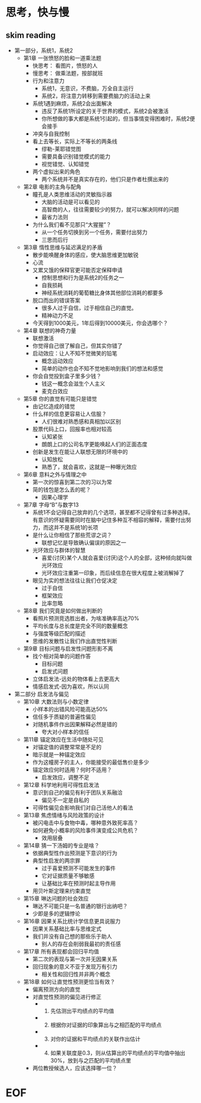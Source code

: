 # 思考，快与慢

## skim reading 

- 第一部分，系统1，系统2
    - 第1章 一张愤怒的脸和一道乘法题
        - 快思考： 看图片，愤怒的人
        - 慢思考： 做乘法题，按部就班
        - 行为和注意力
            - 系统1，无意识，不费脑，万全自主运行
            - 系统2，将注意力转移到需要费脑力的活动上来
        - 系统1遇到麻烦，系统2会出面解决
            - 违反了系统1所设定的关于世界的模式，系统2会被激活
            - 你所想做的事大都是系统1引起的，但当事情变得困难时，系统2便会接手
        - 冲突与自我控制
        - 看上去等长，实际上不等长的两条线
            - 缪勒-莱耶错觉图
            - 需要具备识别错觉模式的能力
            - 视觉错觉、认知错觉
        - 两个虚拟出来的角色
            - 两个系统并不是真实存在的，他们只是作者杜撰出来的
    - 第2章 电影的主角与配角
        - 瞳孔是人类思维活动的灵敏指示器
            - 大脑的活动是可以看见的
            - 高智商的人，往往需要较少的努力，就可以解决同样的问题
            - 最省力法则
        - 为什么我们看不见那只“大猩猩”？
            - 从一个任务切换到另一个任务，需要付出努力
            - 三思而后行
    - 第3章 惰性思维与延迟满足的矛盾
        - 散步能唤醒身体的感应，使大脑思维更加敏锐
        - 心流
        - 又累又饿的保释官更可能否定保释申请
            - 控制思想和行为是系统2的任务之一
            - 自我损耗
            - 神经系统消耗的葡萄糖比身体其他部位消耗的都要多
        - 脱口而出的错误答案
            - 很多人过于自信，过于相信自己的直觉。
            - 精神动力不足
        - 今天得到1000美元，1年后得到10000美元，你会选哪个？
    - 第4章 联想的神奇力量
        - 联想激活
        - 你觉得自己很了解自己，但其实你错了
        - 启动效应：让人不知不觉微笑的铅笔
            - 概念运动效应
            - 简单的动作也会不知不觉地影响到我们的想法和感觉
        - 你会自觉投到盒子里多少钱？
            - 钱这一概念会滋生个人主义
            - 麦克白效应
    - 第5章 你的直觉有可能只是错觉
        - 由记忆造成的错觉
        - 什么样的信息更容易让人信服？
            - 人们很难对熟悉感和真相加以区别
        - 股票代码上口，回报率也相对较高
            - 认知紧张
            - 朗朗上口的公司名字更能唤起人们的正面态度
        - 创新是发生在能让人联想无限的环境中的
            - 认知放松
            - 熟悉了，就会喜欢，这就是一种曝光效应
    - 第6章 意料之外与情理之中
        - 第一次的惊喜到第二次的习以为常
        - 简的钱包是怎么丢的呢？
            - 因果心理学
    - 第7章 字母“B”与数字13
        - 系统1不会记得自己放弃的几个选项，甚至都不记得曾有过多种选择。有意识的怀疑需要同时在脑中记住多种互不相容的解释，需要付出努力，而这并不是系统1的长项
        - 是什么让你相信了那些荒谬之词？
            - 联想记忆是导致确认偏误的原因之一
        - 光环效应与群体的智慧
            - 喜爱(讨厌)某个人就会喜爱(讨厌)这个人的全部，这种倾向就叫做光环效应
            - 光环效应注重第一印象，而后续信息在很大程度上被消解掉了
        - 眼见为实的想法往往让我们仓促决定
            - 过于自信
            - 框架效应
            - 比率忽略
    - 第8章 我们究竟是如何做出判断的
        - 看照片预测竞选胜出者，为啥准确率高达70%
        - 平均长度与总长度是完全不同的数量概念
        - 与强度等级匹配的描述
        - 思维的发散性让我们作出直觉性判断
    - 第9章 目标问题与启发性问题形影不离
        - 找个相对简单的问题作答
            - 目标问题
            - 启发式问题
        - 立体启发法-远处的物体看上去更高大
        - 情感启发式-因为喜欢，所以认同
- 第二部分 启发法与偏见
    - 第10章 大数法则与小数定律
        - 小样本的出错风险可能高达50%
        - 信任多于质疑的普遍性偏见
        - 对随机事件作出因果解释必然是错的
            - 夸大对小样本的信任
    - 第11章 锚定效应在生活中随处可见
        - 对锚定值的调整常常是不足的
        - 暗示就是一种锚定效应
        - 作为这幢房子的主人，你能接受的最低售价是多少
        - 锚定效应何时适用？何时不适用？
            - 启发效应，调整不足
    - 第12章 科学地利用可得性启发法
        - 意识到自己的偏见有利于团队关系融洽
            - 偏见不一定是自私的
        - 可得性偏见会影响我们对自己活他人的看法
    - 第13章 焦虑情绪与风险政策的设计
        - 被闪电击中与食物中毒，哪种意外致死率高？
        - 如何避免小概率的风险事件演变成公共危机？
            - 效用层叠
    - 第14章 猜一下汤姆的专业是啥？
        - 依据典型性作出预测是下意识的行为
        - 典型性启发的两宗罪
            - 过于喜爱预测不可能发生的事件
            - 它对证据质量不够敏感
            - 让基础比率在预测时起主导作用
        - 用贝叶斯定理来约束直觉
    - 第15章 琳达问题的社会效应
        - 琳达不可能只是一名普通的银行出纳吧？
        - 少即是多的逻辑悖论
    - 第16章 因果关系比统计学信息更具说服力
        - 因果关系基础比率与思维定式
        - 我们并没有自己想的那些乐于助人
            - 别人的存在会削弱我最初的责任感
    - 第17章 所有表现都会回归平均值
        - 第二次的表现与第一次并无因果关系
        - 回归现象的意义不亚于发现万有引力
            - 相关性和回归性并非两个概念
    - 第18章 如何让直觉性预测更恰当有效？
        - 偏离预测方向的直觉
        - 对直觉性预测的偏见进行修正
            - 1. 先估测出平均绩点的平均值
            - 2. 根据你对证据的印象算出与之相匹配的平均绩点
            - 3. 对你的证据和平均绩点的关联作出估计
            - 4. 如果关联度是0.3，则从估算出的平均绩点的平均值中抽出30%，放到与之匹配的平均绩点里
        - 两位教授候选人，应该选择哪一位？
        
# EOF